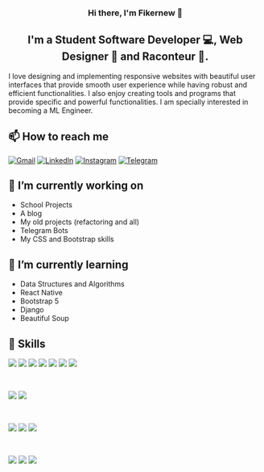 <h3 align="center"> Hi there, I'm Fikernew 👋 </h3>
<h2 align="center">I'm a Student Software Developer 💻, Web Designer 🎨 and Raconteur 📸.</h2>

I love designing and implementing responsive websites with beautiful user interfaces that provide smooth user experience while having robust and efficient functionalities. I also enjoy creating tools and programs that provide specific and powerful functionalities. I am specially interested in becoming a ML Engineer.

## 📫 How to reach me
[![Gmail](https://img.shields.io/badge/Gmail-D14836?style=social&logo=gmail&logoColor=red)](mailto:phikernew0808@gmail.com)
[![LinkedIn](https://img.shields.io/badge/linkedin-%230077B5.svg?style=social&logo=linkedin&logoColor=blue)](https://www.linkedin.com/in/fkrnew-brhanu-83ba3a240/)
[![Instagram](https://img.shields.io/badge/Instagram-%23E4405F.svg?style=social&logo=Instagram&logoColor=pink)](https://www.instagram.com/fkrnew.brhanu/)
[![Telegram](https://img.shields.io/badge/Telegram-2CA5E0?style=social&logo=telegram&logoColor=white)](https://t.me/ze_gabriel)

## 🔭 I’m currently working on
- School Projects
- A blog
- My old projects (refactoring and all)
- Telegram Bots
- My CSS and Bootstrap skills

## 🌱 I’m currently learning
- Data Structures and Algorithms
- React Native
- Bootstrap 5
- Django
- Beautiful Soup

## 💼 Skills
![](https://img.shields.io/badge/Code-JavaScript-informational?style=flat&logo=JavaScript&color=F7DF1E)
![](https://img.shields.io/badge/Code-HTML5-informational?style=flat&logo=HTML5&color=E34F26)
![](https://img.shields.io/badge/Code-PHP-informational?style=flat&logo=PHP&color=E34F26)
![](https://img.shields.io/badge/Code-Python-informational?style=flat&logo=Python&color=003B57)
![](https://img.shields.io/badge/Code-Django-informational?style=flat&logo=Django&color=003B57)
![](https://img.shields.io/badge/Code-C-informational?style=flat&logo=C&color=F7DF1E)
![](https://img.shields.io/badge/Code-Java-informational?style=flat&logo=Java&color=F7DF1E)


</br>

![](https://img.shields.io/badge/Style-Bootstrap-informational?style=flat&logo=Bootstrap&color=7952B3)
![](https://img.shields.io/badge/Style-CSS3-informational?style=flat&logo=CSS3&color=1572B6)

</br>

![](https://img.shields.io/badge/Database-mysql-%2300f.svg?style=flat&logo=mysql&logoColor=white)
![](https://img.shields.io/badge/Database-postgres-%23316192.svg?style=flat&logo=postgresql&logoColor=white)
![](https://img.shields.io/badge/Database-sqlite-%2307405e.svg?style=flat&logo=sqlite&logoColor=white)

</br>

![](https://img.shields.io/badge/Tools-Heroku-informational?style=flat&logo=Heroku&color=430098)
![](https://img.shields.io/badge/Tools-Git-informational?style=flat&logo=Git&color=F05032)
![](https://img.shields.io/badge/Tools-GitHub-informational?style=flat&logo=GitHub&color=181717)

<!-- ## 📈 GitHub Stats 
[![Fkrnew's github stats](https://github-readme-stats.vercel.app/api?username=ffekirnew)](https://github.com/ffekirnew) -->
<!--
Here are some ideas to get you started:

- 
-  ...
- 👯 I’m looking to collaborate on ...
- 🤔 I’m looking for help with ...
-  Ask me about ...
- : ...
- 😄 Pronouns: ...
- ⚡ Fun fact: ...
-->
